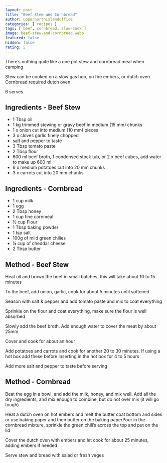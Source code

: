 ```yaml
---
layout: post
title: "Beef Stew and Cornbread"
author: uppernorthislandoffice
categories: [ recipes ]
tags: [ beef, cornbread, slow-cook ]
image: beef-stew-and-cornbread.webp
featured: false
hidden: false
rating: 5
---
```


There’s nothing quite like a one pot stew and cornbread meal when camping

Stew can be cooked on a slow gas hob, on fire embers, or dutch oven. Cornbread required dutch oven

6 serves

## Ingredients - Beef Stew

* 1 Tbsp oil
* 1 kg trimmed stewing or gravy beef in medium (15 mm) chunks
* 1 x onion cut into medium (10 mm) pieces
* 3 x cloves garlic finely chopped
* salt and pepper to taste
* 3 Tbsp tomato paste
* 2 Tbsp flour
* 600 ml beef broth, 1 condensed stock tub, or 2 x beef cubes, add water to make up 600 ml
* 6 x medium potatoes cut into 20 mm chunks
* 3 x carrots cut into 20 mm chunks

## Ingredients - Cornbread

* 1 cup milk
* 1 egg
* 2 Tbsp honey
* 1 cup fine cornmeal
* ½ cup Flour
* 1 Tbsp baking powder
* 1 tsp salt
* 100g of mild green chilies
* ¼ cup of cheddar cheese
* 2 Tbsp butter

## Method - Beef Stew

Heat oil and brown the beef in small batches, this will take about 10 to 15 minutes

To the beef, add onion, garlic, cook for about 5 minutes until softened

Season with salt & pepper and add tomato paste and mix to coat everything 

Sprinkle on the flour and coat everything, make sure the flour is well absorbed 

Slowly add the beef broth.  Add enough water to cover the meat by about 25mm

Cover and cook for about an hour

Add potatoes and carrots and cook for another 20 to 30 minutes. If using a hot box add these before inserting in the hot box for 4 to 5 hours

Add more salt and pepper to taste before serving

## Method - Cornbread

Beat the egg in a bowl, and add the milk, honey, and mix well. Add all the dry ingredients, and mix enough to combine, but do not over mix (it will go tough)

Heat a dutch oven on hot embers and melt the butter coat bottom and sides or use baking paper and then butter on the baking paperPour in the cornbread mixture, sprinkle the green chili’s across the top and put on the lid

Cover the dutch oven with embers and let cook for about 25 minutes, adding embers if needed

Serve stew and bread with salad or fresh veges
